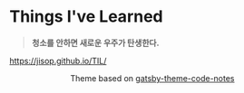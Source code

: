 # Things I've Learned

> **청소를 안하면 새로운 우주가 탄생한다.**

https://jisop.github.io/TIL/  

  

  

<div align=center>

Theme based on [gatsby-theme-code-notes](https://github.com/mrmartineau/gatsby-theme-code-notes)

</div>
